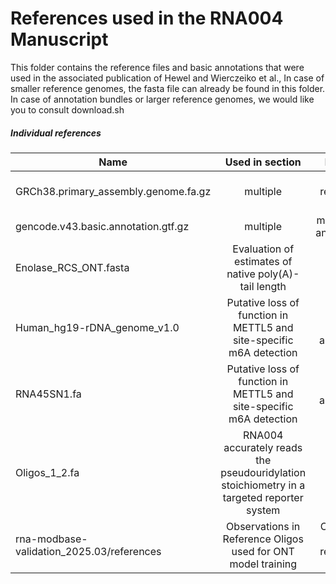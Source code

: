 # References used in the RNA004 Manuscript

This folder contains the reference files and basic annotations that were used in the associated publication of Hewel and Wierczeiko et al., 
In case of smaller reference genomes, the fasta file can already be found in this folder. In case of annotation bundles or larger reference genomes, 
we would like you to consult download.sh

##### Individual references
| Name          | Used in section  | Purpose  |
| ------------- |:-------------:| -----:|
| GRCh38.primary_assembly.genome.fa.gz      | multiple | main reference genome |
| gencode.v43.basic.annotation.gtf.gz      | multiple      |   main gene annotation |
| Enolase_RCS_ONT.fasta | Evaluation of estimates of native poly(A)-tail length | poly(A) length |
| Human_hg19-rDNA_genome_v1.0 | Putative loss of function in METTL5 and site-specific m6A detection |  chrR specific alignment |
| RNA45SN1.fa | Putative loss of function in METTL5 and site-specific m6A detection | 18S IVT alignment |
| Oligos_1_2.fa | RNA004 accurately reads the pseudouridylation stoichiometry in a targeted reporter system | Custom vector |
| rna-modbase-validation_2025.03/references | Observations in Reference Oligos used for ONT model training | ONT RNA mods reference analysis |



